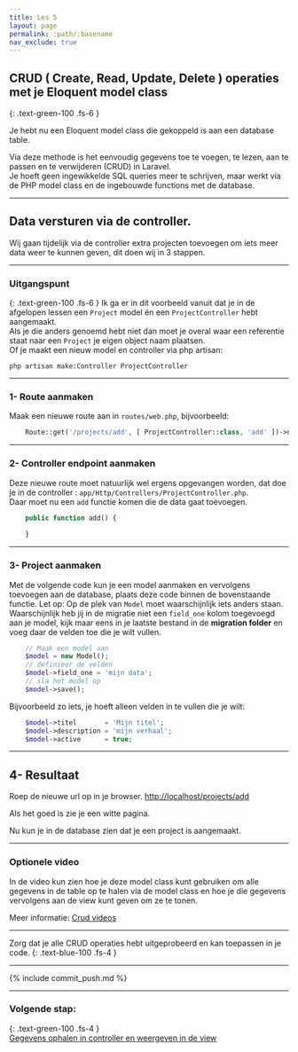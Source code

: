 ```yaml
---
title: Les 5 
layout: page 
permalink: :path/:basename 
nav_exclude: true
---
```


## CRUD ( Create, Read, Update, Delete ) operaties met je Eloquent model class
{: .text-green-100 .fs-6 }

Je hebt nu een Eloquent model class die gekoppeld is aan een database table.

Via deze methode is het eenvoudig gegevens toe te voegen, te lezen, aan te passen en te verwijderen (CRUD) in Laravel.  
Je hoeft geen ingewikkelde SQL queries meer te schrijven, maar werkt via de PHP model class en de ingebouwde functions met de database.

--- 
## Data versturen via de controller.  
Wij gaan tijdelijk via de controller extra projecten toevoegen om iets meer data weer te kunnen geven, dit doen wij in 3 stappen.

---
### Uitgangspunt
{: .text-green-100 .fs-6 }
Ik ga er in dit voorbeeld vanuit dat je in de afgelopen lessen een `Project` model én een `ProjectController` hebt aangemaakt.  
Als je die anders genoemd hebt niet dan moet je overal waar een referentie staat naar een `Project` je eigen object naam plaatsen.  
Of je maakt een nieuw model en controller via php artisan:  
```shell
php artisan make:Controller ProjectController
```

---
### 1- Route aanmaken
Maak een nieuwe route aan in `routes/web.php`, bijvoorbeeld:
```php
    Route::get('/projects/add', [ ProjectController::class, 'add' ])->name('project.add');
```

---
### 2- Controller endpoint aanmaken
Deze nieuwe route moet natuurlijk wel ergens opgevangen worden, dat doe je in de controller : `app/Http/Controllers/ProjectController.php`.  
Daar moet nu een `add` functie komen die de data gaat toevoegen.
```php
    public function add() {
        
    }
```

---
### 3- Project aanmaken
Met de volgende code kun je een model aanmaken en vervolgens toevoegen aan de database, plaats deze code binnen de bovenstaande functie.
Let op:
Op de plek van `Model` moet waarschijnlijk iets anders staan.  
Waarschijnlijk heb jij in de migratie niet een `field_one` kolom toegevoegd aan je model, kijk maar eens in je laatste bestand in de **migration folder** en voeg daar de velden toe die je wilt vullen.  
```php
    // Maak een model aan
    $model = new Model();
    // definieer de velden
    $model->field_one = 'mijn data';
    // sla het model op
    $model->save();
```
Bijvoorbeeld zo iets, je hoeft alleen velden in te vullen die je wilt:
```php
    $model->titel       = 'Mijn titel';
    $model->description = 'mijn verhaal';
    $model->active      = true;
```



---
## 4- Resultaat
Roep de nieuwe url op in je browser. [http://localhost/projects/add](http://localhost/projects/add)

Als het goed is zie je een witte pagina.

Nu kun je in de database zien dat je een project is aangemaakt.


---

### Optionele video
In de video kun zien hoe je deze model class kunt gebruiken om alle gegevens in de table op te halen via de model class en hoe je die gegevens vervolgens aan de view kunt geven om ze te tonen.

Meer informatie: [Crud videos](crud)



---

Zorg dat je alle CRUD operaties hebt uitgeprobeerd en kan toepassen in je code.
{: .text-blue-100 .fs-4 }

---

{% include commit_push.md %}

---
### Volgende stap:
{: .text-green-100 .fs-4 }  
[Gegevens ophalen in controller en weergeven in de view](model-view-loop)


